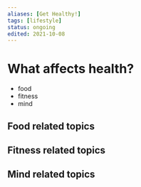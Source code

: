 ```yaml
---
aliases: [Get Healthy!]
tags: [lifestyle]
status: ongoing
edited: 2021-10-08
---
```


# What affects health?
- food
- fitness
- mind

## Food related topics

## Fitness related topics

## Mind related topics